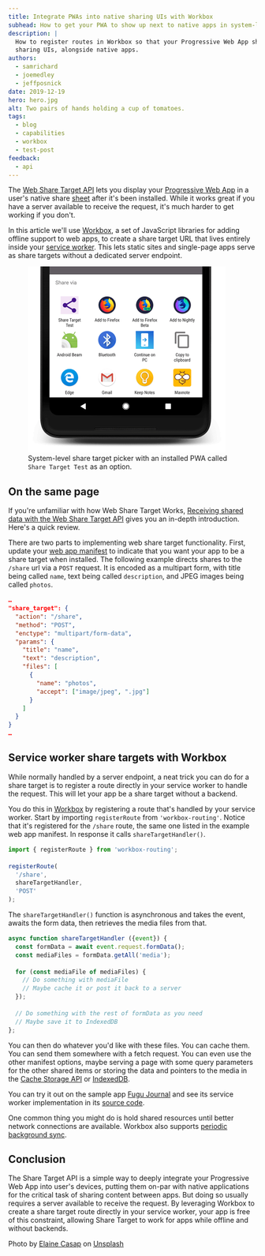 ```yaml
---
title: Integrate PWAs into native sharing UIs with Workbox
subhead: How to get your PWA to show up next to native apps in system-level sharing UIs
description: |
  How to register routes in Workbox so that your Progressive Web App shows up in system-level
  sharing UIs, alongside native apps.
authors:
  - samrichard
  - joemedley
  - jeffposnick
date: 2019-12-19
hero: hero.jpg
alt: Two pairs of hands holding a cup of tomatoes.
tags:
  - blog
  - capabilities
  - workbox
  - test-post
feedback:
  - api
---
```


The [Web Share Target API](https://web.dev/web-share-target/) lets you display
your [Progressive Web App](https://developers.google.com/web/progressive-web-apps/checklist) in a
user's native share [sheet] after it's been installed. While it works great if you have a server
available to receive the request, it's much harder to get working if you don't.

In this article we'll use
[Workbox](https://developers.google.com/web/tools/workbox), a set of JavaScript
libraries for adding offline support to web apps, to create a share target URL
that lives entirely inside your [service worker](/service-workers-cache-storage/). This lets static sites and
single-page apps serve as share targets without a dedicated server endpoint.

<figure class="w-figure w-figure--inline-right">
  <img src="./wst-send.png" style="max-width: 400px;" alt="Android phone with the 'Share via' drawer open."/>
  <figcaption class="w-figcaption w-figcaption--fullbleed">
    System-level share target picker with an installed PWA called
    <code>Share Target Test</code> as an option.
  </figcaption>
</figure>

## On the same page

If you're unfamiliar with how Web Share Target Works, [Receiving shared data with the Web Share
Target API](https://web.dev/web-share-target/) gives you an in-depth introduction.
Here's a quick review.

There are two parts to implementing web share target functionality. First,
update your [web app manifest](/add-manifest/) to indicate that you want your app to be a share
target when installed. The following example directs shares to the `/share` url
via a `POST` request. It is encoded as a multipart form, with title being called
`name`, text being called `description`, and JPEG images being called `photos`.

```json
…
"share_target": {
  "action": "/share",
  "method": "POST",
  "enctype": "multipart/form-data",
  "params": {
    "title": "name",
    "text": "description",
    "files": [
      {
        "name": "photos",
        "accept": ["image/jpeg", ".jpg"]
      }
    ]
  }
}
…
```

## Service worker share targets with Workbox

While normally handled by a server endpoint, a neat trick you can do for a share
target is to register a route directly in your service worker to handle the
request. This will let your app be a share target without a backend.

You do this in [Workbox](https://developers.google.com/web/tools/workbox) by
registering a route that's handled by your service worker. Start by importing
`registerRoute` from `'workbox-routing'`. Notice that it's registered for the
`/share` route, the same one listed in the example web app manifest. In
response it calls `shareTargetHandler()`.

```js
import { registerRoute } from 'workbox-routing';

registerRoute(
  '/share',
  shareTargetHandler,
  'POST'
);
```

The `shareTargetHandler()` function is asynchronous and takes the event, awaits
the form data, then retrieves the media files from that.

```js
async function shareTargetHandler ({event}) {
  const formData = await event.request.formData();
  const mediaFiles = formData.getAll('media');

  for (const mediaFile of mediaFiles) {
    // Do something with mediaFile
    // Maybe cache it or post it back to a server
  });

  // Do something with the rest of formData as you need
  // Maybe save it to IndexedDB
};
```

You can then do whatever you'd like with these files. You can cache them. You
can send them somewhere with a fetch request. You can even use the other
manifest options, maybe serving a page with some query parameters for the other
shared items or storing the data and pointers to the media in the [Cache Storage
API](https://developers.google.com/web/fundamentals/instant-and-offline/web-storage/cache-api)
or [IndexedDB](https://developer.mozilla.org/en-US/docs/Web/API/IndexedDB_API).

You can try it out on the sample app [Fugu
Journal](https://fugu-journal.web.app/) and see its service worker
implementation in its [source
code](https://github.com/chromeos/bridging-the-native-app-gap/blob/master/fugu-journal/src/js/service-worker.js).

One common thing you might do is hold shared resources until better network
connections are available. Workbox also supports [periodic background
sync](https://web.dev/periodic-background-sync/).

## Conclusion

The Share Target API is a simple way to deeply integrate your Progressive Web
App into user's devices, putting them on-par with native applications for the
critical task of sharing content between apps. But doing so usually requires a
server available to receive the request. By leveraging Workbox to create a share
target route directly in your service worker, your app is free of this
constraint, allowing Share Target to work for apps while offline and without
backends.

Photo by [Elaine Casap](https://unsplash.com/@ecasap?utm_source=unsplash&utm_medium=referral&utm_content=creditCopyText) on [Unsplash](https://unsplash.com/s/photos/share?utm_source=unsplash&utm_medium=referral&utm_content=creditCopyText)

[sheet]: https://material.io/develop/android/components/bottom-sheet-behavior/
